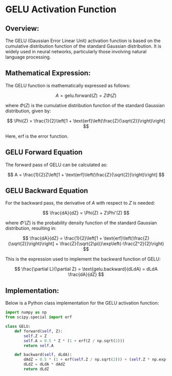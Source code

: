# GELU Activation Function

## Overview:
The GELU (Gaussian Error Linear Unit) activation function is based on the cumulative distribution function of the standard Gaussian distribution. It is widely used in neural networks, particularly those involving natural language processing.

## Mathematical Expression:
The GELU function is mathematically expressed as follows:

$$
A = \text{gelu.forward}(Z) = Z\Phi(Z)
$$

where $\Phi(Z)$ is the cumulative distribution function of the standard Gaussian distribution, given by:

$$
\Phi(Z) = \frac{1}{2}\left[1 + \text{erf}\left(\frac{Z}{\sqrt{2}}\right)\right]
$$

Here, $\text{erf}$ is the error function.

## GELU Forward Equation
The forward pass of GELU can be calculated as:

$$
A = \frac{1}{2}Z\left[1 + \text{erf}\left(\frac{Z}{\sqrt{2}}\right)\right]
$$

## GELU Backward Equation
For the backward pass, the derivative of $A$ with respect to $Z$ is needed:

$$
\frac{dA}{dZ} = \Phi(Z) + Z\Phi'(Z)
$$

where $\Phi'(Z)$ is the probability density function of the standard Gaussian distribution, resulting in:

$$
\frac{dA}{dZ} = \frac{1}{2}\left[1 + \text{erf}\left(\frac{Z}{\sqrt{2}}\right)\right] + \frac{Z}{\sqrt{2\pi}}\exp\left(-\frac{Z^2}{2}\right)
$$

This is the expression used to implement the backward function of GELU:

$$
\frac{\partial L}{\partial Z} = \text{gelu.backward}(dLdA) = dLdA \frac{dA}{dZ}
$$

## Implementation:
Below is a Python class implementation for the GELU activation function:

```python
import numpy as np
from scipy.special import erf

class GELU:
    def forward(self, Z):
        self.Z = Z
        self.A = 0.5 * Z * (1 + erf(Z / np.sqrt(2)))
        return self.A

    def backward(self, dLdA):
        dAdZ = 0.5 * (1 + erf(self.Z / np.sqrt(2))) + (self.Z * np.exp(-0.5 * self.Z**2)) / np.sqrt(2*np.pi)
        dLdZ = dLdA * dAdZ
        return dLdZ
```
